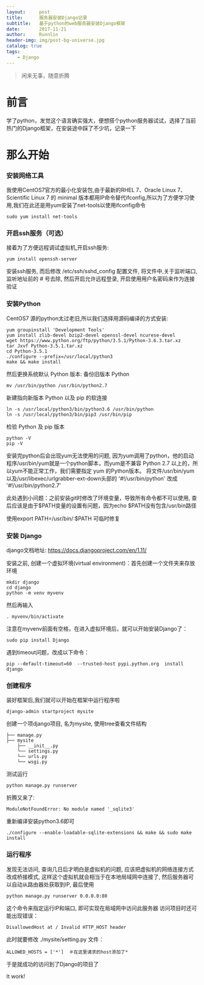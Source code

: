```yaml
---
layout:     post
title:      服务器安装Django记录
subtitle:   基于python的web服务器安装Django框架
date:       2017-11-21
author:     Runnlin
header-img: img/post-bg-universe.jpg
catalog: true
tags:
    - Django
---
```


> 闲来无事，随意折腾

# 前言

学了python，发觉这个语言确实强大，便想搭个python服务器试试，选择了当前热门的Django框架，在安装途中踩了不少坑，记录一下


# 那么开始

### 安装网络工具
我使用CentOS7官方的最小化安装包,由于最新的RHEL 7、Oracle Linux 7、Scientific Linux 7 的 minimal 版本都用IP命令替代ifconfig,所以为了方便学习使用,我们在此还是用yum安装了net-tools以使用ifconfig命令
```
sudo yum install net-tools 
```
### 开启ssh服务（可选）
接着为了方便远程调试虚拟机,开启ssh服务:
```
yum install openssh-server 
```
安装ssh服务, 而后修改 /etc/ssh/sshd_config 配置文件, 将文件中,关于监听端口,监听地址前的 # 号去除, 然后开启允许远程登录, 开启使用用户名密码来作为连接验证

### 安装Python
CentOS7 源的python太过老旧,所以我们选择用源码编译的方式安装:
```
yum groupinstall 'Development Tools'
yum install zlib-devel bzip2-devel openssl-devel ncurese-devel
wget https://www.python.org/ftp/python/3.5.1/Python-3.6.3.tar.xz
tar Jxvf Python-3.5.1.tar.xz
cd Python-3.5.1
./configure --prefix=/usr/local/python3
make && make install
```

然后更换系统默认 Python 版本:
备份旧版本 Python
```
mv /usr/bin/python /usr/bin/python2.7
```

新建指向新版本 Python 以及 pip 的软连接
```
ln -s /usr/local/python3/bin/python3.6 /usr/bin/python
ln -s /usr/local/python3/bin/pip3 /usr/bin/pip
```

检验 Python 及 pip 版本
```
python -V
pip -V
```

安装完python后会出现yum无法使用的问题, 因为yum调用了python，他的启动程序/usr/bin/yum就是一个python脚本，而yum是不兼容 Python 2.7 以上的，所以yum不能正常工作，我们需要指定 yum 的Python版本。
将文件/usr/bin/yum以及/usr/libexec/urlgrabber-ext-down头部的
'#!/usr/bin/python'
改成
'#!/usr/bin/python2.7'

此处遇到小问题：之前安装git时修改了环境变量，导致所有命令都不可以使用, 查后应该是由于$PATH变量的设置有问题，因为echo $PATH没有包含/usr/bin路径

使用export PATH=/usr/bin/:$PATH 可临时修复

### 安装 Django

django文档地址: https://docs.djangoproject.com/en/1.11/

安装之前, 创建一个虚拟环境(virtual environment)：首先创建一个文件夹来存放环境
```
mkdir django
cd django
python -m venv myvenv
```
然后再输入
```
. myvenv/bin/activate
```
注意在myvenv前面有空格，在进入虚拟环境后，就可以开始安装Django了：
```
sudo pip install Django
```
遇到timeout问题，改成以下命令：
```
pip --default-timeout=60  --trusted-host pypi.python.org  install django
```

### 创建程序

装好框架后,我们就可以开始在框架中运行程序啦
```
django-admin startproject mysite
```
创建一个项django项目, 名为mysite, 使用tree查看文件结构
```
├── manage.py
├── mysite
    ├── __init__.py
    └── settings.py
    └── urls.py
    └── wsgi.py
```
测试运行
```
python manage.py runserver
```
折腾又来了:
```
ModuleNotFoundError: No module named '_sqlite3'
```
重新编译安装python3.6即可
```
./configure --enable-loadable-sqlite-extensions && make && sudo make install
```

### 运行程序
发现无法访问, 查询几日后才明白是虚拟机的问题, 应该把虚拟机的网络连接方式改成桥接模式, 这样这个虚拟机就会相当于在本地局域网中连接了, 然后服务器可以自动从路由器处获取到IP, 最后使用
```
python manage.py runserver 0.0.0.0:80
```
这个命令来指定运行IP和端口, 即可实现在局域网中访问此服务器
访问项目时还可能出现错误：
```
DisallowedHost at / Invalid HTTP_HOST header
```
此时就要修改 ./mysite/setting.py 文件：
```
ALLOWED_HOSTS = ['*']  ＃在这里请求的host添加了*
```
于是就成功的访问到了Django的项目了

It work!